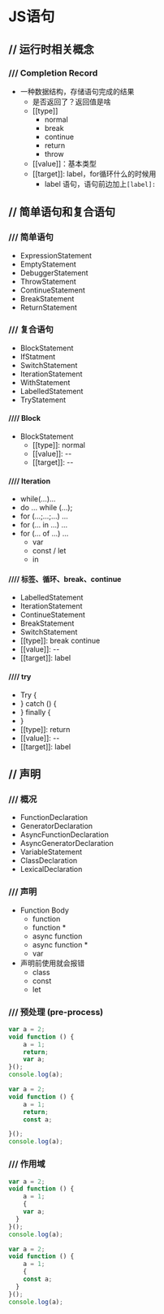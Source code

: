 # JS语句
## // 运行时相关概念

### /// Completion Record
* 一种数据结构，存储语句完成的结果
    * 是否返回了？返回值是啥
    * \[\[type\]\]
        * normal
        * break
        * continue
        * return
        * throw
    * \[\[value\]\]：基本类型
    * \[\[target\]\]: label，for循环什么的时候用
        * label 语句，语句前边加上`[label]:`

## // 简单语句和复合语句

### /// 简单语句

* ExpressionStatement
* EmptyStatement
* DebuggerStatement
* ThrowStatement
* ContinueStatement
* BreakStatement
* ReturnStatement

### /// 复合语句

* BlockStatement
* IfStatment
* SwitchStatement
* IterationStatement
* WithStatement
* LabelledStatement
* TryStatement



#### //// Block

* BlockStatement
    * [[type]]: normal
    * [[value]]: --
    * [[target]]: --



#### //// Iteration

* while(…)…
* do … while (…);
* for (…;…;…) …
* for (… in …) …
* for (… of …) …
    * var
    * const / let
    * in

#### //// 标签、循环、break、continue

* LabelledStatement
* IterationStatement
* ContinueStatement
* BreakStatement
* SwitchStatement
* [[type]]: break continue
* [[value]]: --
* [[target]]: label



#### //// try

* Try {
* } catch () {
* } finally {
* }
* [[type]]: return
* [[value]]: --
* [[target]]: label



## // 声明

### /// 概况

* FunctionDeclaration
* GeneratorDeclaration
* AsyncFunctionDeclaration
* AsyncGeneratorDeclaration
* VariableStatement
* ClassDeclaration
* LexicalDeclaration

### /// 声明

* Function Body
    * function
    * function *
    * async function
    * async function *
    * var
* 声明前使用就会报错
    * class
    * const
    * let

    
### /// 预处理 (pre-process)

```javascript
var a = 2;
void function () {
	a = 1;
	return;
 	var a;
}();
console.log(a);

var a = 2;
void function () {
 	a = 1;
 	return;
 	const a;

}();
console.log(a);
```



### /// 作用域

```javascript
var a = 2;
void function () {
	a = 1;
	{
    var a;
  }
}();
console.log(a);

var a = 2;
void function () {
 	a = 1;
 	{
    const a;
  }
}();
console.log(a);
```



